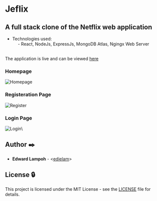 # Jeflix
## A full stack clone of the Netflix web application
- Technologies used:\
&emsp; - React, NodeJs, ExpressJs, MongoDB Atlas, Ngingx Web Server\
&nbsp;
&nbsp;

The application is live and can be viewed [here](https://jeflix.elam.tech) 

### Homepage
![Homepage](https://github.com/edielam/Jeflix/blob/production/imgs/jeflix1.png?raw=true)
&nbsp;
&nbsp;
&nbsp;
&nbsp;
&nbsp;

### Registeration Page
![Register](https://github.com/edielam/Jeflix/blob/production/imgs/jeflix-reg.png?raw=true)
&nbsp;
&nbsp;
&nbsp;
&nbsp;
&nbsp;

### Login Page
![Login](https://github.com/edielam/Jeflix/blob/production/imgs/jeflix-login.png?raw=true)\

## Author :black_nib:

- **Edward Lampoh** - <[edielam](https://github.com/edielam)>

## License :lock:

This project is licensed under the MIT License - see the [LICENSE](./LICENSE) file for details.
